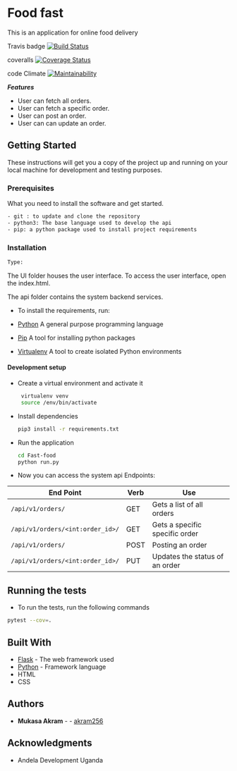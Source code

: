 # Food fast
This is an application for online food delivery


Travis badge    [![Build Status](https://travis-ci.org/akram256/fast-food.svg?branch=API)](https://travis-ci.org/akram256/fast-food)

coveralls        [![Coverage Status](https://coveralls.io/repos/github/akram256/fast-food/badge.svg?branch=API)](https://coveralls.io/github/akram256/fast-food?branch=API)

code Climate      [![Maintainability](https://api.codeclimate.com/v1/badges/cfc59af57c8c90eec6d4/maintainability)](https://codeclimate.com/github/akram256/fast-food/maintainability)

***Features***
 * User can fetch all orders.
 * User can fetch a specific order.
 * User can post an order. 
 * User can can update an order.
 
## Getting Started
These instructions will get you a copy of the project up and running on your local machine for development
and testing purposes.

### Prerequisites
What you need to install the software and get started.

```bash
- git : to update and clone the repository
- python3: The base language used to develop the api
- pip: a python package used to install project requirements
```
### Installation
```bash
Type:
```
The UI folder houses the user interface. To access the user interface, open the index.html.

The api folder contains the system backend services.
- To install the requirements, run:
- [Python](https://www.python.org/) A general purpose programming language

- [Pip](https://pypi.org/project/pip/) A tool for installing python packages

- [Virtualenv](https://virtualenv.pypa.io/en/stable/)  A tool to create isolated Python environments

#### Development setup
- Create a virtual environment and activate it
    ```bash
     virtualenv venv
     source /env/bin/activate
    ```
- Install dependencies 
    ```bash
    pip3 install -r requirements.txt
    ```
- Run the application
    ```bash
    cd Fast-food
    python run.py
    ```
- Now you can access the system api Endpoints:

| End Point                                           | Verb |Use                                       |
| ----------------------------------------------------|------|------------------------------------------|
|`/api/v1/orders/`                                    |GET   |Gets a list of all orders              |
|`/api/v1/orders/<int:order_id>/`                     |GET   |Gets a specific specific order  |
|`/api/v1/orders/`                                    |POST  |Posting an order                        |
|`/api/v1/orders/<int:order_id>/`                     |PUT   |Updates the status of an order      |

## Running the tests

- To run the tests, run the following commands

```bash
pytest --cov=.
```

## Built With

* [Flask](http://flask.pocoo.org/docs/1.0/) - The web framework used
* [Python](https://www.python.org/) - Framework language
* HTML
* CSS

## Authors

* **Mukasa  Akram** -  - [akram256](https://github.com/akram256)

## Acknowledgments

* Andela Development Uganda
